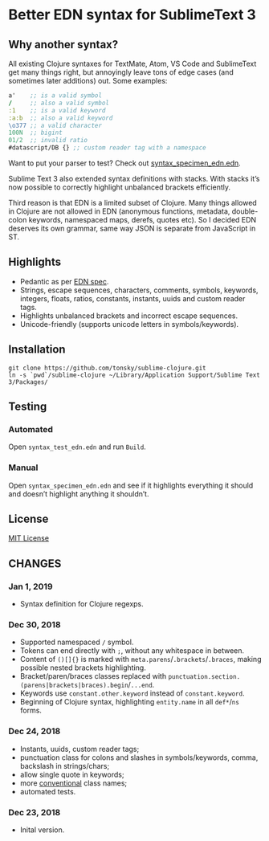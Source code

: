 # Better EDN syntax for SublimeText 3

## Why another syntax?

All existing Clojure syntaxes for TextMate, Atom, VS Code and SublimeText get many things right, but annoyingly leave tons of edge cases (and sometimes later additions) out. Some examples:

```clojure
a'    ;; is a valid symbol
/     ;; also a valid symbol
:1    ;; is a valid keyword
:a:b  ;; also a valid keyword
\o377 ;; a valid character
100N  ;; bigint 
01/2  ;; invalid ratio
#datascript/DB {} ;; custom reader tag with a namespace
```

Want to put your parser to test? Check out [syntax_specimen_edn.edn](./syntax_specimen_edn.edn).

Sublime Text 3 also extended syntax definitions with stacks. With stacks it’s now possible to correctly highlight unbalanced brackets efficiently.

Third reason is that EDN is a limited subset of Clojure. Many things allowed in Clojure are not allowed in EDN (anonymous functions, metadata, double-colon keywords, namespaced maps, derefs, quotes etc). So I decided EDN deserves its own grammar, same way JSON is separate from JavaScript in ST.

## Highlights

- Pedantic as per [EDN spec](https://github.com/edn-format/edn).
- Strings, escape sequences, characters, comments, symbols, keywords, integers, floats, ratios, constants, instants, uuids and custom reader tags.
- Highlights unbalanced brackets and incorrect escape sequences.
- Unicode-friendly (supports unicode letters in symbols/keywords).

## Installation

```
git clone https://github.com/tonsky/sublime-clojure.git
ln -s `pwd`/sublime-clojure ~/Library/Application Support/Sublime Text 3/Packages/
```

## Testing

### Automated

Open `syntax_test_edn.edn` and run `Build`.

### Manual

Open `syntax_specimen_edn.edn` and see if it highlights everything it should and doesn’t highlight anything it shouldn’t.

## License

[MIT License](./LICENSE.txt)

## CHANGES

### Jan 1, 2019

- Syntax definition for Clojure regexps.

### Dec 30, 2018

- Supported namespaced `/` symbol.
- Tokens can end directly with `;`, without any whitespace in between.
- Content of `()[]{}` is marked with `meta.parens`/`.brackets`/`.braces`, making possible nested brackets highlighting.
- Bracket/paren/braces classes replaced with `punctuation.section.(parens|brackets|braces).begin`/`...end`.
- Keywords use `constant.other.keyword` instead of `constant.keyword`.
- Beginning of Clojure syntax, highlighting `entity.name` in all `def*`/`ns` forms.

### Dec 24, 2018

- Instants, uuids, custom reader tags;
- punctuation class for colons and slashes in symbols/keywords, comma, backslash in strings/chars;
- allow single quote in keywords;
- more [conventional](https://macromates.com/manual/en/language_grammars) class names;
- automated tests.

### Dec 23, 2018

- Inital version.